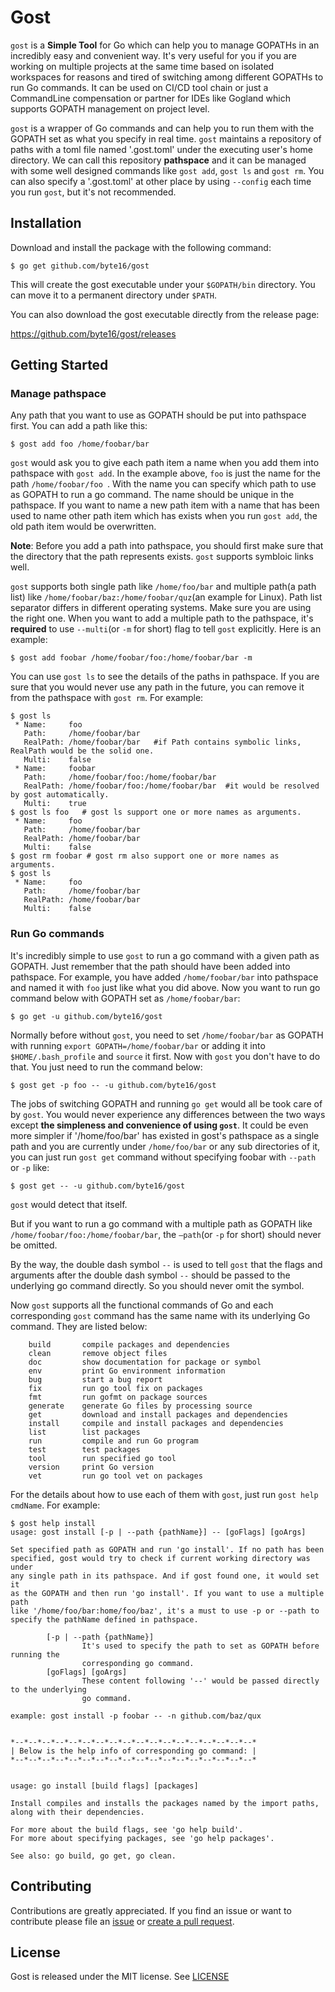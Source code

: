 # Gost

`gost` is a **Simple Tool** for Go which can help you to manage GOPATHs in an incredibly easy and convenient  way. It's very useful for you if you are working on multiple projects at the same time based on isolated workspaces for reasons and tired of switching among different GOPATHs to run Go commands. It can be used on CI/CD tool chain or just a CommandLine compensation or partner for IDEs like Gogland which supports GOPATH management on project level.



`gost` is a wrapper of Go commands and can help you to run them with the GOPATH set as what you specify in real time. `gost` maintains a repository of paths with a toml file named '.gost.toml' under the executing user's home directory. We can call this repository **pathspace** and it can be managed with some well designed commands like `gost add`, `gost ls` and `gost rm`. You can also specify a '.gost.toml' at other place by using `--config` each time you run `gost`, but it's not recommended.



## Installation

Download and install the package with the following command:

```
$ go get github.com/byte16/gost
```

This will create the gost executable under your `$GOPATH/bin` directory. You can move it to a permanent directory under `$PATH`.

You can also download the gost executable directly from the release page:

https://github.com/byte16/gost/releases



## Getting Started

### Manage pathspace

Any path that you want to use as GOPATH should be put into pathspace first. You can add a path like this:

```
$ gost add foo /home/foobar/bar
```

 `gost` would ask you to give each path item a name when you add them into pathspace with `gost add`. In the example above, `foo` is just the name for the path `/home/foobar/foo `. With the name you can specify which path to use as GOPATH to run a go command. The name should be unique in the pathspace. If you want to name a new path item with a name that has been used to name other path item which has exists when you run `gost add`, the old path item would be overwritten.

**Note**: Before you add a path into pathspace, you should first make sure that the directory that the path represents exists. `gost` supports symbloic links well.



`gost` supports both single path like `/home/foo/bar` and multiple path(a path list) like `/home/foobar/baz:/home/foobar/quz`(an example for Linux). Path list separator differs in different operating systems. Make sure you are using the right one. When you want to add a multiple path to the pathspace, it's **required** to use `--multi`(or `-m` for short) flag to tell `gost` explicitly. Here is an example:

```
$ gost add foobar /home/foobar/foo:/home/foobar/bar -m
```



You can use `gost ls` to see the details of the paths in pathspace. If you are sure that you would never use any path in the future, you can remove it from the pathspace with `gost rm`. For example:

```
$ gost ls
 * Name:     foo
   Path:     /home/foobar/bar
   RealPath: /home/foobar/bar 	#if Path contains symbolic links, RealPath would be the solid one.
   Multi:    false
 * Name:     foobar
   Path:     /home/foobar/foo:/home/foobar/bar
   RealPath: /home/foobar/foo:/home/foobar/bar 	#it would be resolved by gost automatically.
   Multi:    true
$ gost ls foo	# gost ls support one or more names as arguments.
 * Name:     foo
   Path:     /home/foobar/bar
   RealPath: /home/foobar/bar
   Multi:    false
$ gost rm foobar # gost rm also support one or more names as arguments.
$ gost ls 
 * Name:     foo
   Path:     /home/foobar/bar
   RealPath: /home/foobar/bar
   Multi:    false
```



### Run Go commands

It's incredibly simple to use `gost` to run a go command with a given path as GOPATH. Just remember that the path should have been added into pathspace. For example, you have added `/home/foobar/bar` into pathspace and named it with `foo` just like what you did above. Now you want to run go command below with GOPATH set as `/home/foobar/bar`:

```
$ go get -u github.com/byte16/gost
```

Normally before without `gost`, you need to set `/home/foobar/bar` as GOPATH with running `export GOPATH=/home/foobar/bar`  or adding it into `$HOME/.bash_profile` and `source` it first. Now with `gost` you don't have to do that. You just need to run the command below:

```
$ gost get -p foo -- -u github.com/byte16/gost
```

The jobs of switching GOPATH and running `go get` would all be took care of by `gost`. You would never experience any differences between the two ways except **the simpleness and convenience of using `gost`**. It could be even more simpler if '/home/foo/bar' has existed in gost's pathspace as a single path and you are currently under `/home/foo/bar` or any sub directories of it, you can just run `gost get` command without specifying foobar with `--path` or `-p` like:

```
$ gost get -- -u github.com/byte16/gost
```

`gost` would detect that itself.

But if you want to run a go command with a multiple path as GOPATH like `/home/foobar/foo:/home/foobar/bar`, the `—path`(or `-p` for short) should never be omitted.



By the way, the double dash symbol `--` is used to tell `gost` that the flags and arguments after the double dash symbol `--` should be passed to the underlying go command directly. So you should never omit the symbol.



Now `gost` supports all the functional commands of Go and each corresponding `gost`
command has the same name with its underlying Go command. They are listed below:

        build       compile packages and dependencies
        clean       remove object files
        doc         show documentation for package or symbol
        env         print Go environment information
        bug         start a bug report
        fix         run go tool fix on packages
        fmt         run gofmt on package sources
        generate    generate Go files by processing source
        get         download and install packages and dependencies
        install     compile and install packages and dependencies
        list        list packages
        run         compile and run Go program
        test        test packages
        tool        run specified go tool
        version     print Go version
        vet         run go tool vet on packages
For the details about how to use each of them with `gost`, just run `gost help cmdName`. For example:

```
$ gost help install
usage: gost install [-p | --path {pathName}] -- [goFlags] [goArgs]

Set specified path as GOPATH and run 'go install'. If no path has been
specified, gost would try to check if current working directory was under
any single path in its pathspace. And if gost found one, it would set it
as the GOPATH and then run 'go install'. If you want to use a multiple path
like '/home/foo/bar:home/foo/baz', it's a must to use -p or --path to
specify the pathName defined in pathspace.

        [-p | --path {pathName}]
                It's used to specify the path to set as GOPATH before running the
                corresponding go command.
        [goFlags] [goArgs]
                These content following '--' would be passed directly to the underlying
                go command.

example: gost install -p foobar -- -n github.com/baz/qux


*--*--*--*--*--*--*--*--*--*--*--*--*--*--*--*--*--*--*
| Below is the help info of corresponding go command: |
*--*--*--*--*--*--*--*--*--*--*--*--*--*--*--*--*--*--*


usage: go install [build flags] [packages]

Install compiles and installs the packages named by the import paths,
along with their dependencies.

For more about the build flags, see 'go help build'.
For more about specifying packages, see 'go help packages'.

See also: go build, go get, go clean.

```



## Contributing

Contributions are greatly appreciated. If you find an issue or want to contribute please file an [issue](https://github.com/byte16/gost/issues) or [create a pull request](https://github.com/byte16/gost/pulls).



## License

Gost is released under the MIT license. See [LICENSE](https://github.com/byte16/gost/blob/master/LICENSE)